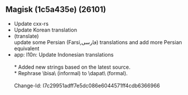 ## Magisk (1c5a435e) (26101)
- Update cxx-rs
- Update Korean translation
- (translate)<br>update some Persian (Farsi,فارسی) translations and add more Persian equivalent
- app: l10n: Update Indonesian translations<br><br>* Added new strings based on the latest source.<br>* Rephrase \bisa\ (informal) to \dapat\ (formal).<br><br>Change-Id: I7c29951adff7e5dc086e6044571ff4cdb6366966
